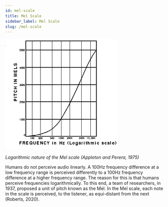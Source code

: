 ```yaml
---
id: mel-scale
title: Mel Scale
sidebar_label: Mel Scale
slug: /mel-scale
---
```


![](../static/img/mel-scale.png)

_Logarithmic nature of the Mel scale (Appleton and Perera, 1975)_

Humans do not perceive audio linearly. A 100Hz frequency difference at a low frequency range is perceived differently to a 100Hz frequency difference at a higher frequency range. The reason for this is that humans perceive frequencies logarithmically. To this end, a team of researchers, in 1937, proposed a unit of pitch known as the Mel. In the Mel scale, each note in the scale is perceived, to the listener, as equi-distant from the next (Roberts, 2020).
